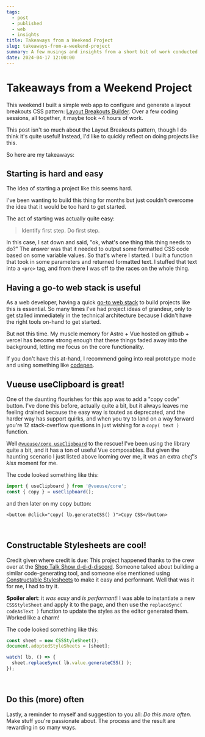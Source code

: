 ```yaml
---
tags: 
  - post
  - published
  - web
  - insights
title: Takeaways from a Weekend Project
slug: takeaways-from-a-weekend-project
summary: A few musings and insights from a short bit of work conducted over the weekend.
date: 2024-04-17 12:00:00
---
```



# Takeaways from a Weekend Project

This weekend I built a simple web app to configure and generate a layout breakouts CSS pattern: [Layout Breakouts Builder](https://layout-breakouts-builder.vercel.app/). Over a few coding sessions, all together, it maybe took ~4 hours of work.

This post isn't so much about the Layout Breakouts pattern, though I do think it's quite useful! Instead, I'd like to quickly reflect on doing projects like this.

So here are my takeaways:


## Starting is hard and easy

The idea of starting a project like this seems hard.

I've been wanting to build this thing for months but just couldn't overcome the idea that it would be too hard to get started. 

The act of starting was actually quite easy:

> Identify first step. Do first step.

In this case, I sat down and said, "ok, what's one thing this thing needs to do?" The answer was that it needed to output some formatted CSS code based on some variable values. So that's where I started. I built a function that took in some parameters and returned formatted text. I stuffed that text into a `<pre>` tag, and from there I was off to the races on the whole thing.


## Having a go-to web stack is useful

As a web developer, having a quick [go-to web stack](/blog/whats-your-go-to-web-stack-2024-edition/) to build projects like this is essential. So many times I've had project ideas of grandeur, only to get stalled immediately in the technical architecture because I didn't have the right tools on-hand to get started.

But not this time. My muscle memory for Astro + Vue hosted on github + vercel has become strong enough that these things faded away into the background, letting me focus on the core functionality.

If you don't have this at-hand, I recommend going into real prototype mode and using something like [codepen](https://codepen.io).


## Vueuse useClipboard is great!

One of the daunting flourishes for this app was to add a "copy code" button. I've done this before, actually quite a bit, but it always leaves me feeling drained because the easy way is touted as deprecated, and the harder way has support quirks, and when you try to land on a way forward you're 12 stack-overflow questions in just wishing for a `copy( text )` function.

Well [`@vueuse/core useClipboard`](https://vueuse.org/core/useClipboard/) to the rescue! I've been using the library quite a bit, and it has a ton of useful Vue composables. But given the haunting scenario I just listed above looming over me, it was an extra *chef's kiss* moment for me.

The code looked something like this:

```js
import { useClipboard } from '@vueuse/core';
const { copy } = useClipboard();
```

and then later on my copy button:

```vue
<button @click="copy( lb.generateCSS() )">Copy CSS</button>
```
<br>

## Constructable Stylesheets are cool!

Credit given where credit is due: This project happened thanks to the crew over at the [Shop Talk Show d-d-d-discord](https://www.patreon.com/shoptalkshow). Someone talked about building a similar code-generating tool, and someone else mentioned using [Constructable Stylesheets](https://web.dev/articles/constructable-stylesheets) to make it easy and performant. Well that was it for me, I had to try it.

**Spoiler alert**: it *was easy* and *is performant*! I was able to instantiate a new `CSSStyleSheet` and apply it to the page, and then use the `replaceSync( codeAsText )` function to update the styles as the editor generated them. Worked like a charm!

The code looked something like this:

```js
const sheet = new CSSStyleSheet();
document.adoptedStyleSheets = [sheet];

watch( lb, () => {
  sheet.replaceSync( lb.value.generateCSS() );
});
```
<br>

## Do this (more) often

Lastly, a reminder to myself and suggestion to you all: *Do this more often*. Make stuff you're passionate about. The process and the result are rewarding in so many ways.